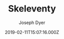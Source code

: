 ---
title: Skeleventy
github: https://github.com/josephdyer/skeleventy
demo: https://skeleventy.netlify.app/
author: Joseph Dyer
ssg:
  - Eleventy
cms:
  - Markdown
date: 2019-02-11T15:07:16.000Z
description: A skeleton boilerplate built with Eleventy.
draft: true
publish_date: '2019-02-11T15:07:16Z'
update_date: '2021-02-19T20:13:46Z'
github_star: 369
github_fork: 87
---